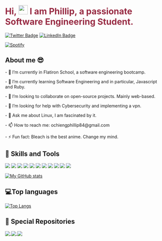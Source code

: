 <h1 style="color:#982C44">Hi, <img src="https://raw.githubusercontent.com/MartinHeinz/MartinHeinz/master/wave.gif" width="30px"> I am Phillip, a passionate Software Engineering Student.</h1>


[![Twitter Badge](https://img.shields.io/badge/Twitter-Profile-informational?style=flat&logo=twitter&logoColor=982C44&color=982C44)](https://twitter.com/Ochieng5Phillip)
[![LinkedIn Badge](https://img.shields.io/badge/LinkedIn-Profile-informational?style=flat&logo=linkedin&logoColor=982C44&color=982C44)](https://www.linkedin.com/in/phillip-ochieng-062922114/)


[![Spotify](https://ew-amber.vercel.app/api/spotify)](https://open.spotify.com/user/0a977808e2f346ee820551ee5bde2468)

<h2>About me 😎</h2>
<p>- 🔭 I’m currently in Flatiron School, a software engineering bootcamp.</p>
<p>- 🌱 I’m currently learning Software Engineering and in particular, Javascript and Ruby.</p>
<p>- 👯 I’m looking to collaborate on open-source projects. Mainly web-based.</p>
<p>- 🤔 I’m looking for help with Cybersecurity and implementing a vpn.</p>
<p>- 💬 Ask me about Linux, I am fascinated by it.</p>
<p>- 📫 How to reach me: ochiengphillip84@gmail.com</p>
<p>- ⚡ Fun fact: Bleach is the best anime. Change my mind.</p>

<h2> 💼 Skills and Tools</h2>
<p>
<a href="https://developer.mozilla.org/en-US/docs/Web/Javascript" target="_blank"><img src="https://img.icons8.com/color/48/000000/javascript.png"></a>
<a href="https://www.w3/org.html" target="_blank"><img src="https://img.icons8.com/color/48/000000/html-5.png"></a>
<a href="https://www.w3schools.com/css/" target="_blank"><img src="https://img.icons8.com/color/48/000000/css3.png"></a>
<a href="https://getbootstrap.com" target="_blank"><img src="https://img.icons8.com/color/48/000000/bootstrap.png"></a>
<a href="https://www.typescriptlang.org/" target="_blank"><img src="https://img.icons8.com/color/48/000000/typescript.png"></a>
<a href="https://ubuntu.com/" target="_blank"><img src="https://img.icons8.com/color/48/000000/ubuntu"></a>
<a href="https://git-scm.com/" target="_blank"><img src="https://img.icons8.com/color/48/000000/git.png"></a>
<a href="https://www.npmjs.com" target="_blank"><img src="https://img.icons8.com/color/48/000000/npm"></a>
<a href="https://git-scm.com/" target="_blank"><img src="https://img.icons8.com/color/48/000000/console.png"></a>
<a href="https://figma.com/" target="_blank"><img src="https://img.icons8.com/color/48/000000/figma.png"></a>
<a href="https://github.com/" target="_blank"><img src="https://img.icons8.com/color/48/000000/github.png"></a>

</p>


[![My GitHub stats](https://github-readme-stats.vercel.app/api?username=pronepoet&count_private=true&show_icons=true&theme=moltack)](https://github.com/anuraghazra/github-readme-stats)

 ## 💻Top languages
<!-- top languages -->
[![Top Langs](https://github-readme-stats.vercel.app/api/top-langs/?username=pronepoet&theme=moltack)](https://github.com/anuraghazra/github-readme-stats)


<h2>📌 Special Repositories</h2>

<!-- hapa ni place ya readme cards -->
<a href="https://github.com/pronepoet/Environs.git">
  <img align="center" src="https://github-readme-stats.vercel.app/api/pin/?username=pronepoet&repo=Environs&theme=moltack" />
</a>
<a href="https://github.com/pronepoet/Akan_names.git">
  <img align="center" src="https://github-readme-stats.vercel.app/api/pin/?username=pronepoet&repo=Akan_names&theme=moltack" />
</a>
<a href="https://github.com/pronepoet/Pizza-palace.git">
  <img align="center" src="https://github-readme-stats.vercel.app/api/pin/?username=pronepoet&repo=Pizza-palace&theme=moltack" />
</a>

